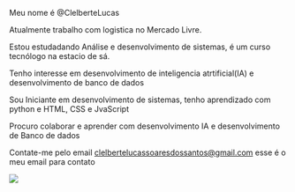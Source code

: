 Meu nome é @ClelberteLucas 

Atualmente trabalho com logistica no Mercado Livre.

Estou estudadando Análise e desenvolvimento de sistemas, é um curso tecnólogo na estacio de sá.

Tenho interesse em desenvolvimento de inteligencia atrtificial(IA) e desenvolvimento de banco de dados

Sou Iniciante em desenvolvimento de sistemas, tenho aprendizado com python e HTML, CSS e JvaScript

Procuro colaborar e aprender com desenvolvimento IA e desenvolvimento de Banco de dados

Contate-me pelo email clelbertelucassoaresdossantos@gmail.com esse é o meu email para contato


<div>
  <a href = "malito:semeone@clelbertelucassoaresdossantos.com"> <img src=https://img.shields.io/badge/Gmail-D14836?style=for-the-badge&logo=gmail&logoColor=white> <a/>
</div>


            
          

          

          
